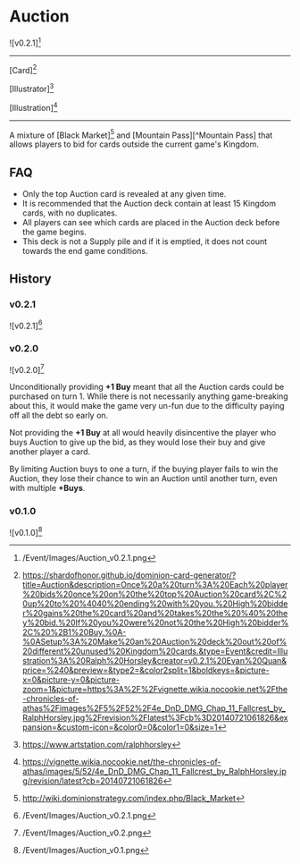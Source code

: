 # Auction

![v0.2.1][^v0.2.1]

---

[Card][^Card]

[Illustrator][^Illustrator]

[Illustration][^Illustration]

---

A mixture of [Black Market][^Black Market] and [Mountain Pass][^Mountain
Pass] that allows players to bid for cards outside the current game's
Kingdom.

## FAQ

- Only the top Auction card is revealed at any given time.
- It is recommended that the Auction deck contain at least 15 Kingdom cards,
with no duplicates.
- All players can see which cards are placed in the Auction deck before the
game begins.
- This deck is not a Supply pile and if it is emptied, it does not count
towards the end game conditions.

## History

### v0.2.1

![v0.2.1][^v0.2.1]

### v0.2.0

![v0.2.0][^v0.2.0]

Unconditionally providing **+1 Buy** meant that all the Auction cards could
be purchased on turn 1. While there is not necessarily anything game-breaking
about this, it would make the game very un-fun due to the difficulty paying
off all the debt so early on.

Not providing the **+1 Buy** at all would heavily disincentive the player who
buys Auction to give up the bid, as they would lose their buy and give
another player a card.

By limiting Auction buys to one a turn, if the buying player fails to win the Auction, they lose their chance to win an Auction until another turn, even with multiple **+Buys**.

### v0.1.0

![v0.1.0][^v0.1.0]

[^v0.1.0]: /Event/Images/Auction_v0.1.png
[^v0.2.0]: /Event/Images/Auction_v0.2.png
[^v0.2.1]: /Event/Images/Auction_v0.2.1.png
[^Black Market]: http://wiki.dominionstrategy.com/index.php/Black_Market
[^Mountain Pass]: http://wiki.dominionstrategy.com/index.php/Mountain_Pass
[^Card]: https://shardofhonor.github.io/dominion-card-generator/?title=Auction&description=Once%20a%20turn%3A%20Each%20player%20bids%20once%20on%20the%20top%20Auction%20card%2C%20up%20to%20%4040%20ending%20with%20you.%20High%20bidder%20gains%20the%20card%20and%20takes%20the%20%40%20they%20bid.%20If%20you%20were%20not%20the%20High%20bidder%2C%20%2B1%20Buy.%0A-%0ASetup%3A%20Make%20an%20Auction%20deck%20out%20of%20different%20unused%20Kingdom%20cards.&type=Event&credit=Illustration%3A%20Ralph%20Horsley&creator=v0.2.1%20Evan%20Quan&price=%240&preview=&type2=&color2split=1&boldkeys=&picture-x=0&picture-y=0&picture-zoom=1&picture=https%3A%2F%2Fvignette.wikia.nocookie.net%2Fthe-chronicles-of-athas%2Fimages%2F5%2F52%2F4e_DnD_DMG_Chap_11_Fallcrest_by_RalphHorsley.jpg%2Frevision%2Flatest%3Fcb%3D20140721061826&expansion=&custom-icon=&color0=0&color1=0&size=1
[^Illustrator]: https://www.artstation.com/ralphhorsley
[^Illustration]: https://vignette.wikia.nocookie.net/the-chronicles-of-athas/images/5/52/4e_DnD_DMG_Chap_11_Fallcrest_by_RalphHorsley.jpg/revision/latest?cb=20140721061826
